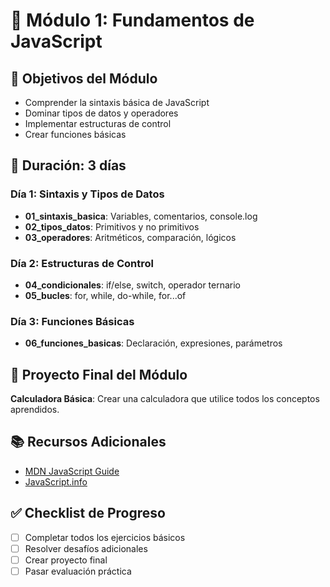 # 🏁 Módulo 1: Fundamentos de JavaScript

## 🎯 Objetivos del Módulo

- Comprender la sintaxis básica de JavaScript
- Dominar tipos de datos y operadores
- Implementar estructuras de control
- Crear funciones básicas

## 📅 Duración: 3 días

### Día 1: Sintaxis y Tipos de Datos

- **01_sintaxis_basica**: Variables, comentarios, console.log
- **02_tipos_datos**: Primitivos y no primitivos
- **03_operadores**: Aritméticos, comparación, lógicos

### Día 2: Estructuras de Control

- **04_condicionales**: if/else, switch, operador ternario
- **05_bucles**: for, while, do-while, for...of

### Día 3: Funciones Básicas

- **06_funciones_basicas**: Declaración, expresiones, parámetros

## 🚀 Proyecto Final del Módulo

**Calculadora Básica**: Crear una calculadora que utilice todos los conceptos aprendidos.

## 📚 Recursos Adicionales

- [MDN JavaScript Guide](https://developer.mozilla.org/es/docs/Web/JavaScript/Guide)
- [JavaScript.info](https://javascript.info/)

## ✅ Checklist de Progreso

- [ ] Completar todos los ejercicios básicos
- [ ] Resolver desafíos adicionales
- [ ] Crear proyecto final
- [ ] Pasar evaluación práctica
